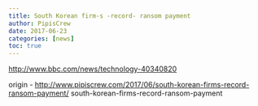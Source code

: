 ```yaml
---
title: South Korean firm-s -record- ransom payment
author: PipisCrew
date: 2017-06-23
categories: [news]
toc: true
---
```


http://www.bbc.com/news/technology-40340820

origin - http://www.pipiscrew.com/2017/06/south-korean-firms-record-ransom-payment/ south-korean-firms-record-ransom-payment